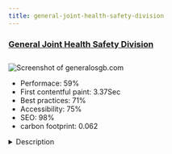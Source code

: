 ```yaml
---
title: general-joint-health-safety-division
---
```


<div style="height: 3rem">
  <a href="http://www.generalosgb.com"><h3>General Joint Health Safety Division</h3></a>
</div>
<img loading="lazy" src="/images/thumbs/generalosgb.com.jpg" alt="Screenshot of generalosgb.com" />
<ul>
  <li>Performace: 59%</li>
  <li>
    First contentful paint:
    3.37Sec
  </li>
  <li>Best practices: 71%</li>
  <li>Accessibility: 75%</li>
  <li>SEO: 98%</li>
  <li>carbon footprint: 0.062</li>
</ul>
<details>
  <summary>Description</summary>
  <p>We offer job security services, asbestos counseling and first aid training as "General Joint Health and Safety Division". We train personnel who are in accordance with the job description with our vocational training documentation service. We provide technical support for the safety of your business by risk assessment. We provide support for worker health through fire training and high work training. With the authority given by the Ministry of Labor, we are tasking your workplaces to appoint health personnel and job security specialists. With the measurement of the environment, we determine the health risks and determine the measures to be taken.Joomla 3.x is used, warp7 framework, with widgetkit2.</p>
</details>

